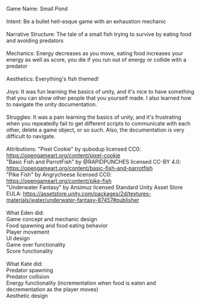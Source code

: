 Game Name: Small Pond \
\
Intent: Be a bullet hell-esque game with an exhaustion mechanic \
\
Narrative Structure: The tale of a small fish trying to survive by eating food and avoiding predators \
\
Mechanics: Energy decreases as you move, eating food increases your energy as well as score, you die if you run out of energy or collide with a predator \
\
Aesthetics: Everything's fish themed! \
\
Joys: It was fun learning the basics of unity, and it's nice to have something that you can show other people that you yourself made. I also learned how to navigate the unity documentation. \
\
Struggles: It was a pain learning the basics of unity, and it's frustrating when you repeatedly fail to get different scripts to communicate with each other, delete a game object, or so such. Also, the documentation is very difficult to navigate. \
\
Attributions: "Pixel Cookie" by qubodup licensed CC0: https://opengameart.org/content/pixel-cookie \
"Basic Fish and ParrotFish" by @RAPIDPUNCHES licensed CC-BY 4.0: https://opengameart.org/content/basic-fish-and-parrotfish \
"Pike Fish" by Angrycheese licensed CC0: https://opengameart.org/content/pike-fish \
"Underwater Fantasy" by Ansimuz licensed Standard Unity Asset Store EULA: https://assetstore.unity.com/packages/2d/textures-materials/water/underwater-fantasy-87457#publisher \
\
What Eden did: \
    Game concept and mechanic design \
    Food spawning and food eating behavior \
    Player movement \
    UI design \
    Game over functionality \
    Score functionality \
    \
What Kate did: \
    Predator spawning \
    Predator collision \
    Energy functionality (incrementation when food is eaten and decrementation as the player moves) \
    Aesthetic design
